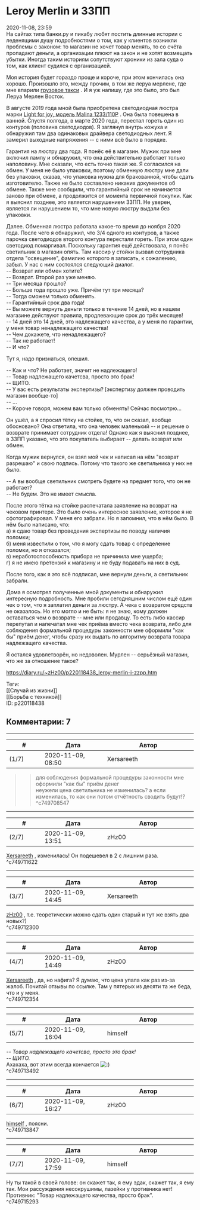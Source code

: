 Leroy Merlin и ЗЗПП
===================

  
2020-11-08, 23:59  
 На сайтах типа банки.ру и пикабу любят постить длинные истории с леденящими душу подробностями о том, как у клиентов возникли проблемы с законом: то магазин не хочет товар менять, то со счёта пропадают деньги, а организации плюют на закон и не хотят возмещать убытки. Иногда таким историям сопутствуют хроники из зала суда о том, как клиент судился с организацией.   
   
 Моя история будет гораздо проще и короче, при этом кончилась она хорошо. Произошло это, между прочим, в том же леруа мерлене, где мне впарили  [грузовое такси](Как%20меня%20обманули)  . И я уж напишу, где это было, это был Леруа Мерлен Восток.   
   
 В августе 2019 года мной была приобретена светодиодная люстра марки  [Light for joy, модель Malina 1233/110P](https://leroymerlin.ru/product/lyustra-svetodiodnaya-malina-1233-110p-81966698/otzyvy/)  . Она была повешена в ванной. Спустя полгода, в марте 2020 года, перестал гореть один из контуров (половина светодиодов). Я заглянул внутрь кожуха и обнаружил там два одинаковых драйвера светодиодных лент. Я замерил выходные напряжения -- с ними всё было в порядке.   
   
 Гарантия на люстру два года. Я понёс её в магазин. Мужик при мне включил лампу и обнаружил, что она действительно работает только наполовину. Мне сказали, что есть точно такая же. Я согласился на обмен. У меня не было упаковки, поэтому обменную люстру мне дали без упаковки, сказав, что упаковка нужна для бракованной, чтобы сдать изготовителю. Также не было составлено никаких документов об обмене. Также мне сообщили, что гарантийный срок не начинается заново при обмене, а продолжится от момента первичной покупки. Как я выяснил позднее, это является нарушением ЗЗПП. Не уверен, является ли нарушением то, что мне новую люстру выдали без упаковки.   
   
 Далее. Обменная люстра работала какое-то время до ноября 2020 года. После чего я обнаружил, что 3/4 одного из контуров, а также парочка светодиодов второго контура перестали гореть. При этом один светодиод помаргивал. Поскольку гарантия ещё действовала, я понёс светильник в магазин опять. Там кассир у стойки вызвал сотрудника отдела "освещение", фамилию которого я записать, к сожалению, забыл. У нас с ним состоялся следующий диалог.   
 -- Возврат или обмен хотите?   
 -- Возврат. Второй раз уже меняю.   
 -- Три месяца прошло?   
 -- Больше года прошло уже. Причём тут три месяца?   
 -- Тогда сможем только обменять.   
 -- Гарантийный срок два года!   
 -- Вы можете вернуть деньги только в течение 14 дней, но в нашем магазине действуют правила, продлевающие срок до трёх месяцев!   
 -- 14 дней это 14 дней, это надлежащего качества, а у меня по гарантии, у меня товар ненадлежащего качества!   
 -- Чем докажете, что ненадлежащего?   
 -- Так не работает!   
 -- И что?   
   
 Тут я, надо признаться, опешил.   
   
 -- Как и что? Не работает, значит не надлежащего!   
 -- Товар надлежащего качетсва, просто это брак!   
 -- ЩИТО.   
 -- У вас есть результаты экспертизы? [экспертизу должен проводить магазин вообще-то]   
 -- ...   
 -- Короче говоря, можем вам только обменять! Сейчас посмотрю...   
   
 Он ушёл, а я спросил тётку на стойке, то, что он сказал, вообще обосновано? Она ответила, что она человек маленький -- и решение о возврате принимает сотрудник отдела! Однако как я выяснил позднее, в ЗЗПП указано, что это покупатель выбирает -- делать возврат или обмен.   
   
 Когда мужик вернулся, он взял мой чек и написал на нём "возврат разрешаю" и свою подпись. Потому что такого же светильника у них не было.   
   
 -- А вы вообще светильник смотреть будете на предмет того, что он не работает?   
 -- Не будем. Это не имеет смысла.   
   
 После этого тётка на стойке распечатала заявление на возврат на чековом принтере. Это было очень интересное заявление, которое я не сфотографировал. У меня его забрали. Но я запомнил, что в нём было. В нём было написано, что:   
 а) я сдаю товар без проведения экспертизы по поводу наличия поломки;   
 б) меня известили о том, что я могу сдать товар с определение поломки, но я отказался;   
 в) неработоспособность прибора не причинила мне ущерба;   
 г) я не имею претензий к магазину и не буду подавать на них в суд.   
   
 После того, как я это всё подписал, мне вернули деньги, а светильник забрали.   
   
 Дома я осмотрел полученные мной документы и обнаружил интересную подробность. Мне пробили сегодняшним числом ещё один чек о том, что я заплатил деньги за люстру. А чека с возвратом средств не оказалось. Но его могло и не быть: я не знаю, кому должен оставаться чем о возврате -- мне или продавцу. То есть либо кассир перепутал и напечатал мне чек приёма вместо чека возврата, либо для соблюдения формальной процедуры законности мне оформили "как бы" приём денег, чтобы сразу их выдать по алгоритму возврата товара надлежащего качества.   
   
 Я остался удовлетворён, но недоволен. Мурлен -- серьёзный магазин, что же за отношение такое?   
  
<https://diary.ru/~zHz00/p220118438_leroy-merlin-i-zzpp.htm>  
  
Теги:  
[[Случай из жизни]]  
[[Борьба с техникой]]  
ID: p220118438  


Комментарии: 7
--------------

  


---



|         #         |              Дата              |                     Автор                     |           ID           |
| --- | --- | --- | --- |
| (1/7) | 2020-11-09, 08:50 | Xersareeth | c749708547 |

  
 >> для соблюдения формальной процедуры законности мне оформили "как бы" приём денег   
 неужели цена светильника не изменилась? а если изменилась, то как они потом отчётность сводить будут!?   
 ^c749708547

---



|         #         |              Дата              |                     Автор                     |           ID           |
| --- | --- | --- | --- |
| (2/7) | 2020-11-09, 13:51 | zHz00 | c749711622 |

  
  [Xersareeth](http://BurrowDeclassified.diary.ru "One more fang")  , изменилась! Он подешевел в 2 с лишним раза.   
 ^c749711622

---



|         #         |              Дата              |                     Автор                     |           ID           |
| --- | --- | --- | --- |
| (3/7) | 2020-11-09, 14:45 | Xersareeth | c749712300 |

  
  [zHz00](https://zHz00.diary.ru "Untitled")  , т.е. теоретически можно сдать один старый и тут же взять два новых?)   
 ^c749712300

---



|         #         |              Дата              |                     Автор                     |           ID           |
| --- | --- | --- | --- |
| (4/7) | 2020-11-09, 14:49 | zHz00 | c749712354 |

  
  [Xersareeth](http://BurrowDeclassified.diary.ru "One more fang")  , да, но нафига? Я думаю, что цена упала как раз из-за жалоб. Почитай отзывы по ссылке. Там у пятерых из десяти та же беда, что и у меня.   
 ^c749712354

---



|         #         |              Дата              |                     Автор                     |           ID           |
| --- | --- | --- | --- |
| (5/7) | 2020-11-09, 16:04 | himself | c749713492 |

  
  *-- Товар надлежащего качетсва, просто это брак!   
 -- ЩИТО.*    
 Ахахаха, вот этим всегда кончается ![:)](http://static.diary.ru/picture/3.gif)   
 ^c749713492

---



|         #         |              Дата              |                     Автор                     |           ID           |
| --- | --- | --- | --- |
| (6/7) | 2020-11-09, 16:27 | zHz00 | c749713847 |

  
  [himself](http://himself.diary.ru "void")  , поясни.   
 ^c749713847

---



|         #         |              Дата              |                     Автор                     |           ID           |
| --- | --- | --- | --- |
| (7/7) | 2020-11-09, 17:59 | himself | c749715293 |

  
 Ну ты такой в своей голове: он скажет так, я ему эдак, скажет так, я ему так. Мои рассуждения несокрушимы, лазейки у противника нет!   
 Противник: "Товар надлежащего качества, просто брак".   
 ^c749715293